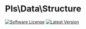 # Pls\Data\Structure
[![Software License](https://img.shields.io/badge/license-MIT-brightgreen.svg?style=flat-square)](https://github.com/PHP-library-standards/data-structure/blob/master/LICENSE)
[![Latest Version](https://img.shields.io/github/release/PHP-library-standards/data-structure.svg?style=flat-square)](https://github.com/PHP-library-standards/data-structure/releases)
